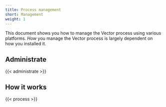 ```yaml
---
title: Process management
short: Management
weight: 1
---
```


This document shows you how to manage the Vector process using various platforms. *How* you manage the Vector process is largely dependent on how you installed it.

## Administrate

{{< administrate >}}

## How it works

{{< process >}}

[bug]: https://github.com/timberio/vector/issues/new?labels=type%3A+bug
[configuration]: /docs/reference/configuration
[sources]: /docs/reference/configuration/sources
